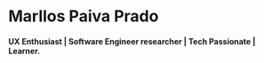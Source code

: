 # Marllos Paiva Prado 
#### UX Enthusiast \| Software Engineer researcher \| Tech Passionate \| Learner.






